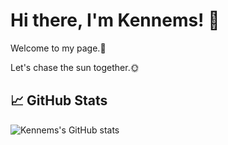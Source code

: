 # Hi there, I'm Kennems! 👋
Welcome to my page.🤯

Let's chase the sun together.🌞
<!-- ## About Me

I'm a passionate software developer with a keen interest in web development, open-source projects, and learning new technologies. I enjoy solving complex problems and building innovative solutions.

- 🌱 I’m currently learning advanced React and TypeScript.
- 💬 Ask me about JavaScript, Python, and Web Development.
- 📫 How to reach me: kennems@foxmail.com
- ⚡ Fun fact: I love hiking and photography!

## 🛠️ Technologies & Tools
- **Frontend:** HTML, CSS, JavaScript, React, Redux
- **Backend:** Node.js, Express, Django
- **Database:** MongoDB, MySQL, PostgreSQL
- **Others:** Git, Docker, Kubernetes, AWS

## 🔧 Projects
Here are a few projects I've been working on:

### [Project 1: Portfolio Website](https://github.com/Kennems/portfolio-website)
A personal portfolio website to showcase my work and projects.

### [Project 2: E-commerce Platform](https://github.com/Kennems/e-commerce-platform)
An e-commerce platform built with React and Node.js, featuring user authentication, product management, and payment integration.

### [Project 3: Blog API](https://github.com/Kennems/blog-api)
A RESTful API for a blogging platform built with Django and Django REST Framework.
-->

## 📈 GitHub Stats
![Kennems's GitHub stats](https://github-readme-stats.vercel.app/api?username=Kennems&show_icons=true&theme=radical)

<!--
## 📫 Connect with Me
- [LinkedIn](https://www.linkedin.com/in/Kennems)
- [Twitter](https://twitter.com/Kennems)
- [Personal Website](https://Kennems.dev)
-->
